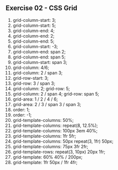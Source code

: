 ## Exercise 02 - CSS Grid

1. grid-column-start: 3;
2. grid-column-start: 5;
3. grid-column-end: 4;
4. grid-column-end: 2;
5. grid-column-end: 5;
6. grid-column-start: -3;
7. grid-column-end: span 2;
8. grid-column-end: span 5;
9. grid-column-start: span 3;
10. grid-column: 4/6;
11. grid-column: 2 / span 3;
12. grid-row-start: 3;
13. grid-row: 3 / span 3;
14. grid-column: 2;
    grid-row: 5;
15. grid-column: 2 / span 4;
    grid-row: span 5;
16. grid-area: 1 / 2 / 4 / 6;
17. grid-area: 2 / 3 / span 3 / span 3;
18. order: 1;
19. order: -1;
20. grid-template-columns: 50%;
21. grid-template-columns: repeat(8, 12.5%);
22. grid-template-columns: 100px 3em 40%;
23. grid-template-columns: 1fr 5fr;
24. grid-template-columns: 50px repeat(3, 1fr) 50px;
25. grid-template-columns: 75px 3fr 2fr;
26. grid-template-rows: repeat(3, 10px) 20px 1fr;
27. grid-template: 60% 40% / 200px;
28. grid-template: 1fr 50px / 1fr 4fr;

